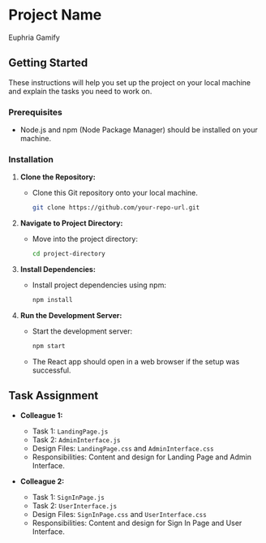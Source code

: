 # Project Name

Euphria Gamify

## Getting Started

These instructions will help you set up the project on your local machine and explain the tasks you need to work on.

### Prerequisites

- Node.js and npm (Node Package Manager) should be installed on your machine.

### Installation

1. **Clone the Repository:**
   - Clone this Git repository onto your local machine.

     ```bash
     git clone https://github.com/your-repo-url.git
     ```

2. **Navigate to Project Directory:**
   - Move into the project directory:

     ```bash
     cd project-directory
     ```

3. **Install Dependencies:**
   - Install project dependencies using npm:

     ```bash
     npm install
     ```

4. **Run the Development Server:**
   - Start the development server:

     ```bash
     npm start
     ```

   - The React app should open in a web browser if the setup was successful.

## Task Assignment

- **Colleague 1:**
  - Task 1: `LandingPage.js`
  - Task 2: `AdminInterface.js`
  - Design Files: `LandingPage.css` and `AdminInterface.css`
  - Responsibilities: Content and design for Landing Page and Admin Interface.

- **Colleague 2:**
  - Task 1: `SignInPage.js`
  - Task 2: `UserInterface.js`
  - Design Files: `SignInPage.css` and `UserInterface.css`
  - Responsibilities: Content and design for Sign In Page and User Interface.

